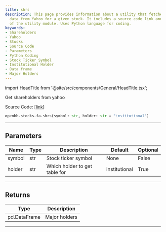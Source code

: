 ```yaml
---
title: shrs
description: This page provides information about a utility that fetches shareholder
  data from Yahoo for a given stock. It includes a source code link and explains parameters
  of the utility module. Uses Python language for coding.
keywords:
- Shareholders
- Yahoo
- Stocks
- Source Code
- Parameters
- Python Coding
- Stock Ticker Symbol
- Institutional Holder
- Data frame
- Major Holders
---
```


import HeadTitle from '@site/src/components/General/HeadTitle.tsx';

<HeadTitle title="stocks.fa.shrs - Reference | OpenBB SDK Docs" />

Get shareholders from yahoo

Source Code: [[link](https://github.com/OpenBB-finance/OpenBB/tree/main/openbb_terminal/stocks/fundamental_analysis/yahoo_finance_model.py#L75)]

```python
openbb.stocks.fa.shrs(symbol: str, holder: str = "institutional")
```

---

## Parameters

| Name | Type | Description | Default | Optional |
| ---- | ---- | ----------- | ------- | -------- |
| symbol | str | Stock ticker symbol | None | False |
| holder | str | Which holder to get table for | institutional | True |


---

## Returns

| Type | Description |
| ---- | ----------- |
| pd.DataFrame | Major holders |
---
